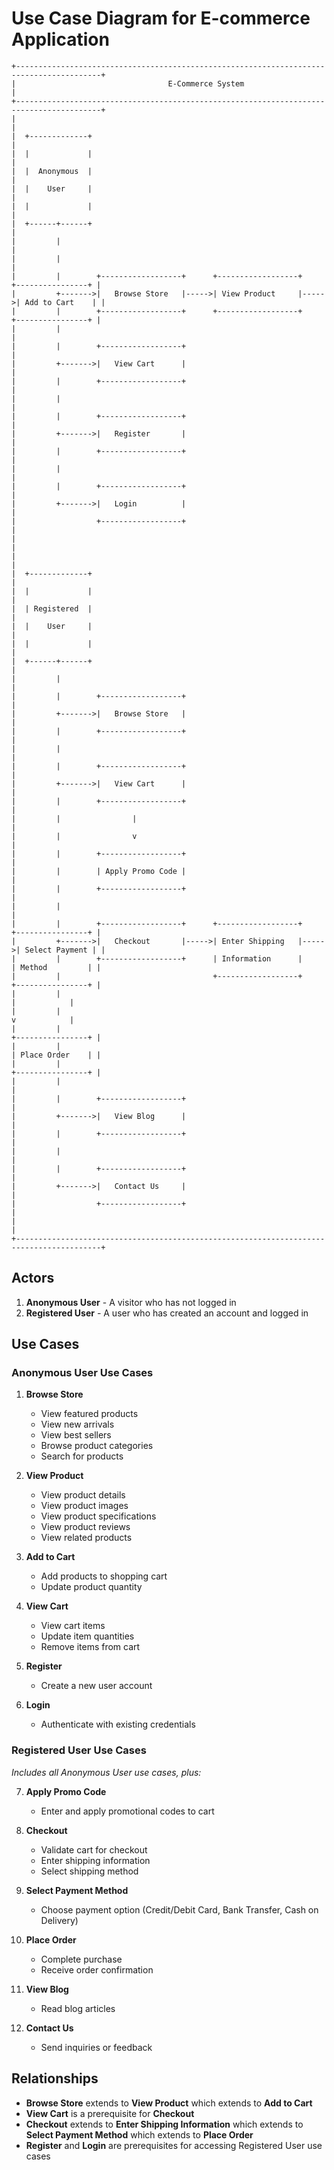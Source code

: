 # Use Case Diagram for E-commerce Application

```
+-----------------------------------------------------------------------------------------+
|                                  E-Commerce System                                       |
+-----------------------------------------------------------------------------------------+
|                                                                                         |
|  +-------------+                                                                        |
|  |             |                                                                        |
|  |  Anonymous  |                                                                        |
|  |    User     |                                                                        |
|  |             |                                                                        |
|  +------+------+                                                                        |
|         |                                                                               |
|         |                                                                               |
|         |        +------------------+      +------------------+      +----------------+ |
|         +------->|   Browse Store   |----->| View Product     |----->| Add to Cart    | |
|         |        +------------------+      +------------------+      +----------------+ |
|         |                                                                               |
|         |        +------------------+                                                   |
|         +------->|   View Cart      |                                                   |
|         |        +------------------+                                                   |
|         |                                                                               |
|         |        +------------------+                                                   |
|         +------->|   Register       |                                                   |
|         |        +------------------+                                                   |
|         |                                                                               |
|         |        +------------------+                                                   |
|         +------->|   Login          |                                                   |
|                  +------------------+                                                   |
|                                                                                         |
|                                                                                         |
|  +-------------+                                                                        |
|  |             |                                                                        |
|  | Registered  |                                                                        |
|  |    User     |                                                                        |
|  |             |                                                                        |
|  +------+------+                                                                        |
|         |                                                                               |
|         |        +------------------+                                                   |
|         +------->|   Browse Store   |                                                   |
|         |        +------------------+                                                   |
|         |                                                                               |
|         |        +------------------+                                                   |
|         +------->|   View Cart      |                                                   |
|         |        +------------------+                                                   |
|         |                |                                                              |
|         |                v                                                              |
|         |        +------------------+                                                   |
|         |        | Apply Promo Code |                                                   |
|         |        +------------------+                                                   |
|         |                                                                               |
|         |        +------------------+      +------------------+      +----------------+ |
|         +------->|   Checkout       |----->| Enter Shipping   |----->| Select Payment | |
|         |        +------------------+      | Information      |      | Method         | |
|         |                                  +------------------+      +----------------+ |
|         |                                                                  |            |
|         |                                                                  v            |
|         |                                                            +----------------+ |
|         |                                                            | Place Order    | |
|         |                                                            +----------------+ |
|         |                                                                               |
|         |        +------------------+                                                   |
|         +------->|   View Blog      |                                                   |
|         |        +------------------+                                                   |
|         |                                                                               |
|         |        +------------------+                                                   |
|         +------->|   Contact Us     |                                                   |
|                  +------------------+                                                   |
|                                                                                         |
+-----------------------------------------------------------------------------------------+
```

## Actors

1. **Anonymous User** - A visitor who has not logged in
2. **Registered User** - A user who has created an account and logged in

## Use Cases

### Anonymous User Use Cases
1. **Browse Store**
   - View featured products
   - View new arrivals
   - View best sellers
   - Browse product categories
   - Search for products

2. **View Product**
   - View product details
   - View product images
   - View product specifications
   - View product reviews
   - View related products

3. **Add to Cart**
   - Add products to shopping cart
   - Update product quantity

4. **View Cart**
   - View cart items
   - Update item quantities
   - Remove items from cart

5. **Register**
   - Create a new user account

6. **Login**
   - Authenticate with existing credentials

### Registered User Use Cases
*Includes all Anonymous User use cases, plus:*

7. **Apply Promo Code**
   - Enter and apply promotional codes to cart

8. **Checkout**
   - Validate cart for checkout
   - Enter shipping information
   - Select shipping method

9. **Select Payment Method**
   - Choose payment option (Credit/Debit Card, Bank Transfer, Cash on Delivery)

10. **Place Order**
    - Complete purchase
    - Receive order confirmation

11. **View Blog**
    - Read blog articles

12. **Contact Us**
    - Send inquiries or feedback

## Relationships

- **Browse Store** extends to **View Product** which extends to **Add to Cart**
- **View Cart** is a prerequisite for **Checkout**
- **Checkout** extends to **Enter Shipping Information** which extends to **Select Payment Method** which extends to **Place Order**
- **Register** and **Login** are prerequisites for accessing Registered User use cases
